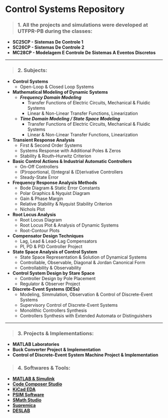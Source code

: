 # Control Systems Repository

>### 1. All the projects and simulations were developed at UTFPR-PB during the classes: 
- **SC25CP - Sistemas De Controle 1**
- **SC26CP - Sistemas De Controle 2**
- **MC28CP - Modelagem E Controle De Sistemas A Eventos Discretos**
---
>### 2. Subjects:
- **Control Systems**
    - Open-Loop & Closed Loop Systems
- **Mathematical Modeling of Dynamic Systems**
    - ***Frequency Domain Modeling***
        - Transfer Functions of Electric Circuits, Mechanical & Fluidic Systems
        - Linear & Non-Linear Transfer Functions, Linearization
    - ***Time Domain Modeling / State Space Modeling***
        - Transfer Functions of Electric Circuits, Mechanical & Fluidic Systems
        - Linear & Non-Linear Transfer Functions, Linearization
- **Transient Response Analysis**
    - First & Second Order Systems
    - Systems Response with Additional Poles & Zeros
    - Stability & Routh–Hurwitz Criterion
- **Basic Control Actions & Industrial Automatic Controllers**
    - On-Off Controllers
    - (P)roportional, (I)ntegral & (D)erivative Controllers
    - Steady-State Error
- **Frequency Response Analysis Methods**
    - Bode Diagram & Static Error Constants
    - Polar Graphics & Nyquist Diagram
    - Gain & Phase Margin
    - Relative Stability & Nyquist Stability Criterion
    - Nichols Plot
- **Root Locus Analysis**
    - Root Locus Diagram
    - Root Locus Plot & Analysis of Dynamic Systems
    - Root-Contour Plots
- **Compensator Design Techniques**
    - Lag, Lead & Lead-Lag Compensators
    - PI, PD & PID Controller Project
- **State Space Analysis of Control System**
    - State Space Representation & Solution of Dynamical Systems
    - Controllable, Observable, Diagonal & Jordan Canonical Form
    - Controllability & Observability
- **Control System Design by Stare Space**
    - Controller Design by Pole Placement
    - Regulator & Observer Project
- **Discrete-Event Systems (DESs)**
    - Modeling, Simmulation, Observation & Control of Discrete-Event Systems
    - Supervisory Control of Discrete-Event Systems
    - Monolithic Controllers Synthesis
    - Controllers Synthesis with Extended Automata or Distinguishers 
---
>### 3. Projects & Implementations:
- **MATLAB Laboratories**
- **Buck Converter Project & Implementation**
- **Control of Discrete-Event System Machine Project & Implementation**

>### 4. Softwares & Tools:
- **[MATLAB & Simulink](https://www.mathworks.com/products.html)**
- **[Code Composer Studio](https://www.ti.com/tool/CCSTUDIO)**
- **[KiCad EDA](https://www.kicad.org/)**
- **[PSIM Software](https://powersimtech.com/products/psim/capabilities-applications/)**
- **[SMath Studio](https://en.smath.com/view/SMathStudio/summary)**
- **[Supremica](http://supremica.org/)**
- **[DESLAB](https://doi.org/10.3182/20121003-3-MX-4033.00056)**
